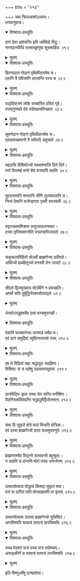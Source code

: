 +++
title = "०५३"

+++
अथ त्रिपञ्चाशोऽध्यायः।  
भगवानुवाच।  

<details open><summary>विश्वास-प्रस्तुतिः</summary>

दानं देवाः प्रशंसन्ति इति धर्मविदो विदुः।  
नानादानविधिं तस्माच्छृणुष्व सुसमाहितः ॥१॥
</details>

<details><summary>मूलम्</summary>

दानं देवाः प्रशंसन्ति इति धर्मविदो विदुः।  
नानादानविधिं तस्माच्छृणुष्व सुसमाहितः ॥१॥
</details>


<details open><summary>विश्वास-प्रस्तुतिः</summary>

हिरण्यदानं गोदानं पृथिवीदानमेव च।  
एतानि वै पवित्राणि तारयन्ति परत्र च ॥२॥
</details>

<details><summary>मूलम्</summary>

हिरण्यदानं गोदानं पृथिवीदानमेव च।  
एतानि वै पवित्राणि तारयन्ति परत्र च ॥२॥
</details>


<details open><summary>विश्वास-प्रस्तुतिः</summary>

यद्यदिष्टतमं लोके यच्चास्ति दयितं गृहे।  
तत्तद्गुणवते देयं तदेवाक्षयमिच्छता ॥३॥
</details>

<details><summary>मूलम्</summary>

यद्यदिष्टतमं लोके यच्चास्ति दयितं गृहे।  
तत्तद्गुणवते देयं तदेवाक्षयमिच्छता ॥३॥
</details>


<details open><summary>विश्वास-प्रस्तुतिः</summary>

सुवर्णदानं गोदानं पृथिवीदानमेव च।  
एतत्प्रयच्छमानो वै सर्वपाऐः प्रमुच्यते ॥४॥
</details>

<details><summary>मूलम्</summary>

सुवर्णदानं गोदानं पृथिवीदानमेव च।  
एतत्प्रयच्छमानो वै सर्वपाऐः प्रमुच्यते ॥४॥
</details>


<details open><summary>विश्वास-प्रस्तुतिः</summary>

यद्ददासि विशिष्टेभ्यो यच्चाश्नासि दिने दिने।  
तत्ते वित्तमहं मन्ये शेषं कस्यापि रक्षसि ॥५॥
</details>

<details><summary>मूलम्</summary>

यद्ददासि विशिष्टेभ्यो यच्चाश्नासि दिने दिने।  
तत्ते वित्तमहं मन्ये शेषं कस्यापि रक्षसि ॥५॥
</details>


<details open><summary>विश्वास-प्रस्तुतिः</summary>

तुल्यनामानि शस्तानि त्रीणि तुल्यफलानि च।  
नित्यं देयानि राजेन्द्रगावः पृथ्वी सरस्वती ॥६॥
</details>

<details><summary>मूलम्</summary>

तुल्यनामानि शस्तानि त्रीणि तुल्यफलानि च।  
नित्यं देयानि राजेन्द्रगावः पृथ्वी सरस्वती ॥६॥
</details>


<details open><summary>विश्वास-प्रस्तुतिः</summary>

तद्वज्जलममित्रघ्न तत्तुल्यफलनामतः।  
दत्त्वा तृप्तिमवाप्नोति यत्रतत्राभिजायते ॥७॥
</details>

<details><summary>मूलम्</summary>

तद्वज्जलममित्रघ्न तत्तुल्यफलनामतः।  
दत्त्वा तृप्तिमवाप्नोति यत्रतत्राभिजायते ॥७॥
</details>


<details open><summary>विश्वास-प्रस्तुतिः</summary>

सङ्कल्पविहितो योऽर्थो ब्राह्मणेभ्यः प्रदीयते।  
अर्थिभ्यो ह्यर्थहेतुभ्यो मनस्वी तेन जायते ॥८॥
</details>

<details><summary>मूलम्</summary>

सङ्कल्पविहितो योऽर्थो ब्राह्मणेभ्यः प्रदीयते।  
अर्थिभ्यो ह्यर्थहेतुभ्यो मनस्वी तेन जायते ॥८॥
</details>


<details open><summary>विश्वास-प्रस्तुतिः</summary>

सीदते द्विजमुख्याय योऽर्थिने न प्रयच्छति।  
अमर्थे सति दुर्बुद्धिर्नरकायोपपद्यते ॥९॥
</details>

<details><summary>मूलम्</summary>

सीदते द्विजमुख्याय योऽर्थिने न प्रयच्छति।  
अमर्थे सति दुर्बुद्धिर्नरकायोपपद्यते ॥९॥
</details>

धेनवोऽनडुहश्चैव छत्त्रं वस्त्रमुपानहौ।  

<details open><summary>विश्वास-प्रस्तुतिः</summary>

देयानि याचमानेभ्यः पानमन्नं तथैव च।  
एवं दानं समुद्दिष्टं व्युष्टिमत्तारकं परम् ॥१०॥
</details>

<details><summary>मूलम्</summary>

देयानि याचमानेभ्यः पानमन्नं तथैव च।  
एवं दानं समुद्दिष्टं व्युष्टिमत्तारकं परम् ॥१०॥
</details>


<details open><summary>विश्वास-प्रस्तुतिः</summary>

एष ते विहितो यज्ञः श्रद्धापूतः सदक्षिणः।  
विशिष्टः स च यज्ञेषु ददतामनसूयया ॥११॥
</details>

<details><summary>मूलम्</summary>

एष ते विहितो यज्ञः श्रद्धापूतः सदक्षिणः।  
विशिष्टः स च यज्ञेषु ददतामनसूयया ॥११॥
</details>


<details open><summary>विश्वास-प्रस्तुतिः</summary>

दानविद्भिः कृतः पन्था येन यान्ति मनीषिणः।  
यैर्दानैस्तर्पयिष्यन्ति श्रद्धापूतैर्द्विजोत्तमान् ॥१२॥
</details>

<details><summary>मूलम्</summary>

दानविद्भिः कृतः पन्था येन यान्ति मनीषिणः।  
यैर्दानैस्तर्पयिष्यन्ति श्रद्धापूतैर्द्विजोत्तमान् ॥१२॥
</details>


<details open><summary>विश्वास-प्रस्तुतिः</summary>

यथा हि सुकृते क्षेत्रे फलं विन्दति क्षेत्रिकः।  
एवं दत्त्वा ब्राह्मणेभ्यो दाता फलमुपाश्नुते ॥१३॥
</details>

<details><summary>मूलम्</summary>

यथा हि सुकृते क्षेत्रे फलं विन्दति क्षेत्रिकः।  
एवं दत्त्वा ब्राह्मणेभ्यो दाता फलमुपाश्नुते ॥१३॥
</details>


<details open><summary>विश्वास-प्रस्तुतिः</summary>

ब्राह्मणाश्चैव विद्यन्ते सत्यवन्तो बहुश्रुताः।  
न ददाति च दानानि मोघं तस्य धनार्जनम् ॥१४॥
</details>

<details><summary>मूलम्</summary>

ब्राह्मणाश्चैव विद्यन्ते सत्यवन्तो बहुश्रुताः।  
न ददाति च दानानि मोघं तस्य धनार्जनम् ॥१४॥
</details>


<details open><summary>विश्वास-प्रस्तुतिः</summary>

उत्थायोत्थाय बोद्धव्यं किमद्य सुकृतं मया।  
दत्तं वा दापितं वापि वोत्साह्यमपि वा कृतम् ॥१५॥
</details>

<details><summary>मूलम्</summary>

उत्थायोत्थाय बोद्धव्यं किमद्य सुकृतं मया।  
दत्तं वा दापितं वापि वोत्साह्यमपि वा कृतम् ॥१५॥
</details>


<details open><summary>विश्वास-प्रस्तुतिः</summary>

उत्थायोत्थाय दातव्यं ब्राह्मणेभ्यो युधिष्ठिर।  
आगमिष्यति यत्पात्रं तत्पात्रं तारयिष्यति ॥१६॥
</details>

<details><summary>मूलम्</summary>

उत्थायोत्थाय दातव्यं ब्राह्मणेभ्यो युधिष्ठिर।  
आगमिष्यति यत्पात्रं तत्पात्रं तारयिष्यति ॥१६॥
</details>


<details open><summary>विश्वास-प्रस्तुतिः</summary>

यच्च वेदमयं पात्रं यच्च पात्रं तपोमयम्।  
असङ्कीर्णं च यत्पात्रं तत्पात्रं तारयिष्यति ॥१७॥
</details>

<details><summary>मूलम्</summary>

यच्च वेदमयं पात्रं यच्च पात्रं तपोमयम्।  
असङ्कीर्णं च यत्पात्रं तत्पात्रं तारयिष्यति ॥१७॥
</details>

इति विष्णुधर्मेषु दानप्रशंसा।  
